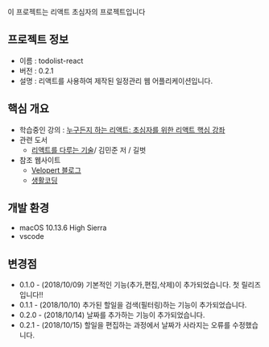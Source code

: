 이 프로젝트는 리액트 초심자의 프로젝트입니다<br>

## 프로젝트 정보

- 이름 : todolist-react
- 버전 : 0.2.1
- 설명 : 리액트를 사용하여 제작된 일정관리 웹 어플리케이션입니다.

## 핵심 개요

- 학습중인 강의 : [누구든지 하는 리액트: 초심자를 위한 리액트 핵심 강좌](https://www.inflearn.com/course/react-velopert/)
- 관련 도서
  - [리액트를 다루는 기술](https://book.naver.com/bookdb/book_detail.nhn?bid=13799583)/ 김민준 저 / 길벗
- 참조 웹사이트
  - [Velopert 블로그](https://velopert.com)
  - [생활코딩](https://opentutorials.org)

## 개발 환경

- macOS 10.13.6 High Sierra
- vscode

## 변경점

- 0.1.0 - (2018/10/09) 기본적인 기능(추가,편집,삭제)이 추가되었습니다. 첫 릴리즈입니다!!
- 0.1.1 - (2018/10/10) 추가된 할일을 검색(필터링)하는 기능이 추가되었습니다.
- 0.2.0 - (2018/10/14) 날짜를 추가하는 기능이 추가되었습니다.
- 0.2.1 - (2018/10/15) 할일을 편집하는 과정에서 날짜가 사라지는 오류를 수정했습니다.
